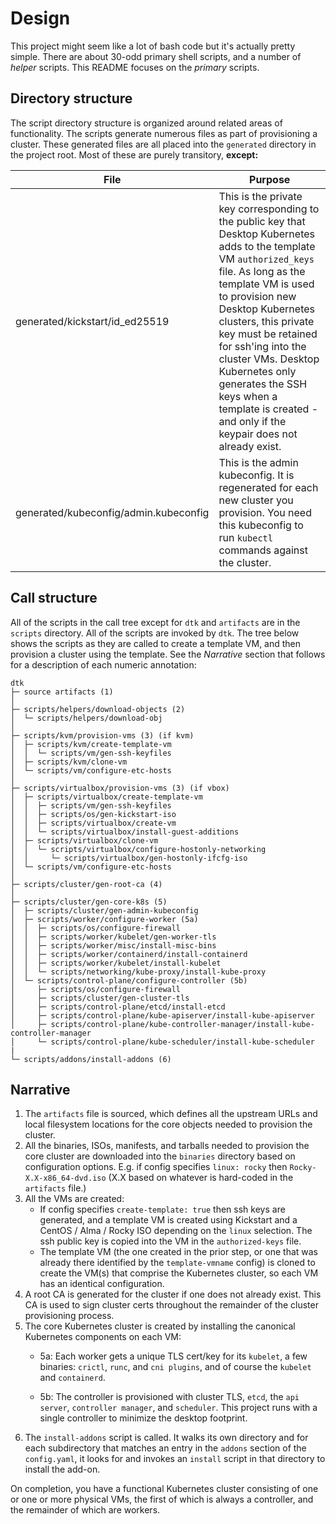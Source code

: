 # Design

This project might seem like a lot of bash code but it's actually pretty simple. There are about 30-odd primary shell scripts, and a number of *helper* scripts. This README focuses on the *primary* scripts.

## Directory structure

The script directory structure is organized around related areas of functionality. The scripts generate numerous files as part of provisioning a cluster. These generated files are all placed into the `generated` directory in the project root. Most of these are purely transitory, **except:**

| File | Purpose |
| ---- | ------- |
| generated/kickstart/id_ed25519 | This is the private key corresponding to the public key that Desktop Kubernetes adds to the template VM `authorized_keys` file. As long as the template VM is used to provision new Desktop Kubernetes clusters, this private key must be retained for ssh'ing into the cluster VMs. Desktop Kubernetes only generates the SSH keys when a template is created - and only if the keypair does not already exist. |
| generated/kubeconfig/admin.kubeconfig | This is the admin kubeconfig. It is regenerated for each new cluster you provision. You need this kubeconfig to run `kubectl` commands against the cluster. |

## Call structure

All of the scripts in the call tree except for `dtk` and `artifacts` are in the `scripts` directory. All of the scripts are invoked by `dtk`. The tree below shows the scripts as they are called to create a template VM, and then provision a cluster using the template. See the _Narrative_ section that follows for a description of each numeric annotation:

```
dtk
├─ source artifacts (1)
│
├─ scripts/helpers/download-objects (2)
│  └─ scripts/helpers/download-obj
│
├─ scripts/kvm/provision-vms (3) (if kvm)
│  ├─ scripts/kvm/create-template-vm
│  │  └─ scripts/vm/gen-ssh-keyfiles
│  ├─ scripts/kvm/clone-vm
│  └─ scripts/vm/configure-etc-hosts
│
├─ scripts/virtualbox/provision-vms (3) (if vbox)
│  ├─ scripts/virtualbox/create-template-vm
│  │  ├─ scripts/vm/gen-ssh-keyfiles
│  │  ├─ scripts/os/gen-kickstart-iso
│  │  ├─ scripts/virtualbox/create-vm
│  │  └─ scripts/virtualbox/install-guest-additions
│  ├─ scripts/virtualbox/clone-vm
│  │  └─ scripts/virtualbox/configure-hostonly-networking
│  │     └─ scripts/virtualbox/gen-hostonly-ifcfg-iso
│  └─ scripts/vm/configure-etc-hosts
│
├─ scripts/cluster/gen-root-ca (4)
│
├─ scripts/cluster/gen-core-k8s (5)
│  ├─ scripts/cluster/gen-admin-kubeconfig
│  ├─ scripts/worker/configure-worker (5a)
│  │  ├─ scripts/os/configure-firewall
│  │  ├─ scripts/worker/kubelet/gen-worker-tls
│  │  ├─ scripts/worker/misc/install-misc-bins
│  │  ├─ scripts/worker/containerd/install-containerd
│  │  ├─ scripts/worker/kubelet/install-kubelet
│  │  └─ scripts/networking/kube-proxy/install-kube-proxy
│  └─ scripts/control-plane/configure-controller (5b)
│     ├─ scripts/os/configure-firewall
│     ├─ scripts/cluster/gen-cluster-tls
│     ├─ scripts/control-plane/etcd/install-etcd
│     ├─ scripts/control-plane/kube-apiserver/install-kube-apiserver
│     ├─ scripts/control-plane/kube-controller-manager/install-kube-controller-manager
│     └─ scripts/control-plane/kube-scheduler/install-kube-scheduler
|
└─ scripts/addons/install-addons (6)
```

## Narrative

1. The `artifacts` file is sourced, which defines all the upstream URLs and local filesystem locations for the core objects needed to provision the cluster.
2. All the binaries, ISOs, manifests, and tarballs needed to provision the core cluster are downloaded into the `binaries` directory based on configuration options. E.g. if config specifies `linux: rocky` then `Rocky-X.X-x86_64-dvd.iso` (X.X based on whatever is hard-coded in the `artifacts` file.)
3. All the VMs are created:
    - If config specifies `create-template: true` then ssh keys are generated, and a template VM is created using Kickstart and a CentOS / Alma / Rocky ISO depending on the `linux` selection. The ssh public key is copied into the VM in the `authorized-keys` file.
    - The template VM (the one created in the prior step, or one that was already there identified by the `template-vmname` config) is cloned to create the VM(s) that comprise the Kubernetes cluster, so each VM has an identical configuration.
4. A root CA is generated for the cluster if one does not already exist. This CA is used to sign cluster certs throughout the remainder of the cluster provisioning process.
6. The core Kubernetes cluster is created by installing the canonical Kubernetes components on each VM:
    - 5a: Each worker gets a unique TLS cert/key for its `kubelet`, a few binaries: `crictl`, `runc`, and `cni plugins`, and of course the `kubelet` and `containerd`.

    - 5b: The controller is provisioned with cluster TLS, `etcd`, the `api server`, `controller manager`, and `scheduler`. This project runs with a single controller to minimize the desktop footprint.
7. The `install-addons` script is called. It walks its own directory and for each subdirectory that matches an entry in the `addons` section of the `config.yaml`, it looks for and invokes an `install` script in that directory to install the add-on.

On completion, you have a functional Kubernetes cluster consisting of one or one or more physical VMs, the first of which is always a controller, and the remainder of which are workers.
